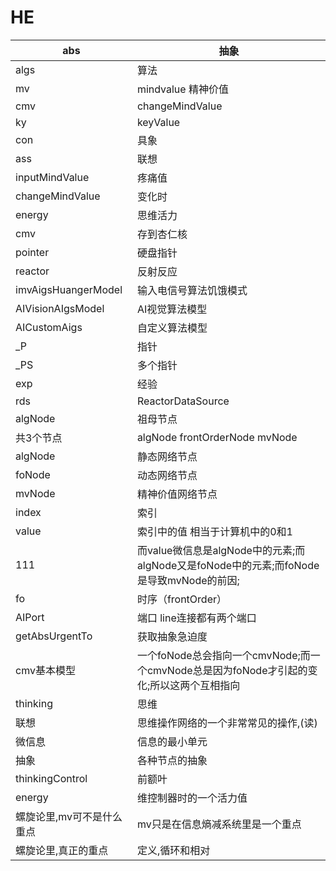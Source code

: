 # HE



| abs  | 抽象            |
| ---- | --------------- |
| algs | 算法            |
| mv   | mindvalue   精神价值    |
| cmv  | changeMindValue |
|   ky |       keyValue          |
|    con  |           具象      |
|     ass |       联想          |
|   inputMindValue   |  疼痛值               |
|   changeMindValue   |       变化时          |
|     energy |        思维活力         |
| cmv  |   存到杏仁核   |
|  pointer  |  硬盘指针  |
|   reactor | 反射反应|
|  imvAigsHuangerModel  |  输入电信号算法饥饿模式  |
|  AIVisionAIgsModel    |  AI视觉算法模型          |
|AICustomAigs|自定义算法模型|
|_P|指针|
|_PS|多个指针|
|exp|经验|
|rds|ReactorDataSource|
|algNode|祖母节点|
|共3个节点| algNode frontOrderNode mvNode|
|algNode|静态网络节点|
|foNode|动态网络节点|
|mvNode|精神价值网络节点|
|index|索引|
|value|索引中的值 相当于计算机中的0和1|
|111|而value微信息是algNode中的元素;而algNode又是foNode中的元素;而foNode是导致mvNode的前因;|
|fo|时序（frontOrder）|
|AIPort|端口  line连接都有两个端口|
|getAbsUrgentTo|获取抽象急迫度|
|cmv基本模型|一个foNode总会指向一个cmvNode;而一个cmvNode总是因为foNode才引起的变化;所以这两个互相指向|
|thinking|思维|
|联想|思维操作网络的一个非常常见的操作,(读)|
|微信息|信息的最小单元|
|抽象|各种节点的抽象|
|thinkingControl|前额叶|
|energy|维控制器时的一个活力值|
|螺旋论里,mv可不是什么重点|mv只是在信息熵减系统里是一个重点|
|螺旋论里,真正的重点|定义,循环和相对|







